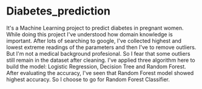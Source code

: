 # Diabetes_prediction
It's a Machine Learning project to predict diabetes in pregnant women.
While doing this project I've understood how domain knowledge is important. After lots of searching to google, I've collected highest and lowest extreme readings of the parameters and then I've to remove outliers. But I'm not a medical background profesional. So I fear that some outliers still remain in the dataset after cleaning.
I've applied three algorithm here to build the model: Logistic Regression, Decision Tree and Random Forest.
After evaluating the accuracy, I've seen that Random Forest model showed highest accuracy. So I choose to go for Random Forest Classifier.
